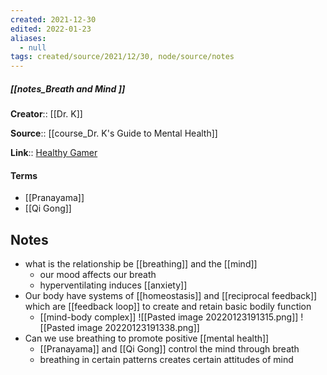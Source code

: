 ```yaml
---
created: 2021-12-30 
edited: 2022-01-23
aliases:
  - null
tags: created/source/2021/12/30, node/source/notes
---
```


##### [[notes_Breath and Mind ]]
**Creator**:: [[Dr. K]]
 
**Source**:: [[course_Dr. K's Guide to Mental Health]]

**Link**:: [Healthy Gamer](https://coaching.healthygamer.gg/guide/lessons/breath-and-mind)

#### Terms
- [[Pranayama]]
- [[Qi Gong]]

## Notes
- what is the relationship be [[breathing]] and the [[mind]]
	- our mood affects our breath
	- hyperventilating induces [[anxiety]]
- Our body have systems of [[homeostasis]]  and [[reciprocal feedback]] which are [[feedback loop]] to create and retain basic bodily function
	- [[mind-body complex]]
	![[Pasted image 20220123191315.png]]
	![[Pasted image 20220123191338.png]]
- Can we use breathing to promote positive [[mental health]]
	- [[Pranayama]] and [[Qi Gong]] control the mind through breath
	- breathing in certain patterns creates certain attitudes of mind